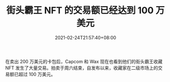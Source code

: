﻿---
title: "街头霸王 NFT 的交易额已经达到 100 万美元"
date: 2021-02-24T21:57:40+08:00
lastmod: 2021-02-24T16:45:40+08:00
draft: false
authors: ["Eddie"]
description: "在卖出 200 万美元的卡包后，Capcom 和 Wax 现在也看到他们的街头霸王收藏 NFT 发生了大量交易。拍卖于周六结束，自发布以来，收藏家在二级市场上的交易额已超过 100 万美元。"
featuredImage: "street-fighter-nfts-already-seen-1-million-in-trading.png"
tags: ["Strategy Game","策略游戏","Play to Earn"]
categories: ["news"]
news: ["策略游戏"]
weight: 
lightgallery: true
pinned: false
recommend: false
recommend1: false
---

在卖出 200 万美元的卡包后，Capcom 和 Wax 现在也看到他们的街头霸王收藏 NFT 发生了大量交易。拍卖于周六结束，自发布以来，收藏家在二级市场上的交易额已超过 100 万美元。

<!--more-->

